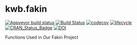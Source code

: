 # kwb.fakin

[![Appveyor build status](https://ci.appveyor.com/api/projects/status/18p0ui3jcdm5lqw9/branch/master?svg=true)](https://ci.appveyor.com/project/KWB-R/kwb-fakin/branch/master)
[![Build Status](https://travis-ci.org/KWB-R/kwb.fakin.svg?branch=master)](https://travis-ci.org/KWB-R/kwb.fakin)
[![codecov](https://codecov.io/github/KWB-R/kwb.fakin/branch/master/graphs/badge.svg)](https://codecov.io/github/KWB-R/kwb.fakin)
[![lifecycle](https://img.shields.io/badge/lifecycle-stable-brightgreen.svg)](https://www.tidyverse.org/lifecycle/#stable)
[![CRAN_Status_Badge](http://www.r-pkg.org/badges/version/kwb.fakin)](http://cran.r-project.org/package=kwb.fakin)
[![DOI](https://zenodo.org/badge/136065795.svg)](https://zenodo.org/badge/latestdoi/136065795)

Functions Used in Our Fakin Project
